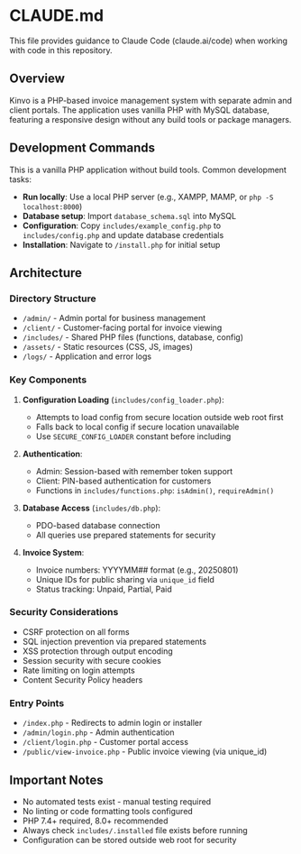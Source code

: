 # CLAUDE.md

This file provides guidance to Claude Code (claude.ai/code) when working with code in this repository.

## Overview

Kinvo is a PHP-based invoice management system with separate admin and client portals. The application uses vanilla PHP with MySQL database, featuring a responsive design without any build tools or package managers.

## Development Commands

This is a vanilla PHP application without build tools. Common development tasks:

- **Run locally**: Use a local PHP server (e.g., XAMPP, MAMP, or `php -S localhost:8000`)
- **Database setup**: Import `database_schema.sql` into MySQL
- **Configuration**: Copy `includes/example_config.php` to `includes/config.php` and update database credentials
- **Installation**: Navigate to `/install.php` for initial setup

## Architecture

### Directory Structure
- `/admin/` - Admin portal for business management
- `/client/` - Customer-facing portal for invoice viewing
- `/includes/` - Shared PHP files (functions, database, config)
- `/assets/` - Static resources (CSS, JS, images)
- `/logs/` - Application and error logs

### Key Components

1. **Configuration Loading** (`includes/config_loader.php`):
   - Attempts to load config from secure location outside web root first
   - Falls back to local config if secure location unavailable
   - Use `SECURE_CONFIG_LOADER` constant before including

2. **Authentication**:
   - Admin: Session-based with remember token support
   - Client: PIN-based authentication for customers
   - Functions in `includes/functions.php`: `isAdmin()`, `requireAdmin()`

3. **Database Access** (`includes/db.php`):
   - PDO-based database connection
   - All queries use prepared statements for security

4. **Invoice System**:
   - Invoice numbers: YYYYMM## format (e.g., 20250801)
   - Unique IDs for public sharing via `unique_id` field
   - Status tracking: Unpaid, Partial, Paid

### Security Considerations

- CSRF protection on all forms
- SQL injection prevention via prepared statements
- XSS protection through output encoding
- Session security with secure cookies
- Rate limiting on login attempts
- Content Security Policy headers

### Entry Points

- `/index.php` - Redirects to admin login or installer
- `/admin/login.php` - Admin authentication
- `/client/login.php` - Customer portal access
- `/public/view-invoice.php` - Public invoice viewing (via unique_id)

## Important Notes

- No automated tests exist - manual testing required
- No linting or code formatting tools configured
- PHP 7.4+ required, 8.0+ recommended
- Always check `includes/.installed` file exists before running
- Configuration can be stored outside web root for security